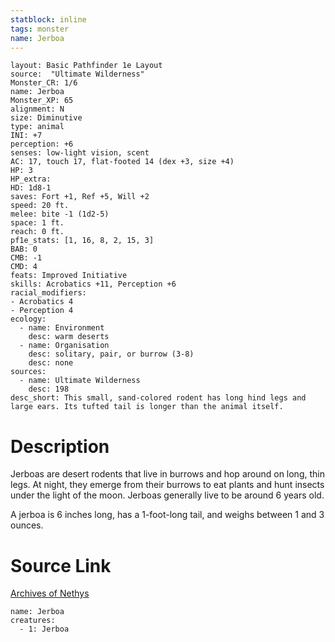 ```yaml
---
statblock: inline
tags: monster
name: Jerboa
---
```

```statblock
layout: Basic Pathfinder 1e Layout
source:  "Ultimate Wilderness"
Monster_CR: 1/6
name: Jerboa
Monster_XP: 65
alignment: N
size: Diminutive
type: animal
INI: +7
perception: +6
senses: low-light vision, scent
AC: 17, touch 17, flat-footed 14 (dex +3, size +4)
HP: 3
HP_extra: 
HD: 1d8-1
saves: Fort +1, Ref +5, Will +2
speed: 20 ft.
melee: bite -1 (1d2-5)
space: 1 ft.
reach: 0 ft.
pf1e_stats: [1, 16, 8, 2, 15, 3]
BAB: 0
CMB: -1
CMD: 4
feats: Improved Initiative
skills: Acrobatics +11, Perception +6
racial_modifiers:
- Acrobatics 4
- Perception 4
ecology:
  - name: Environment
    desc: warm deserts
  - name: Organisation
    desc: solitary, pair, or burrow (3-8)
    desc: none
sources:
  - name: Ultimate Wilderness
    desc: 198
desc_short: This small, sand-colored rodent has long hind legs and large ears. Its tufted tail is longer than the animal itself.
```
# Description
Jerboas are desert rodents that live in burrows and hop around on long, thin legs. At night, they emerge from their burrows to eat plants and hunt insects under the light of the moon. Jerboas generally live to be around 6 years old.

A jerboa is 6 inches long, has a 1-foot-long tail, and weighs between 1 and 3 ounces.
# Source Link
[Archives of Nethys](https://aonprd.com/MonsterDisplay.aspx?ItemName=Jerboa)
```encounter-table
name: Jerboa
creatures:
  - 1: Jerboa
```
